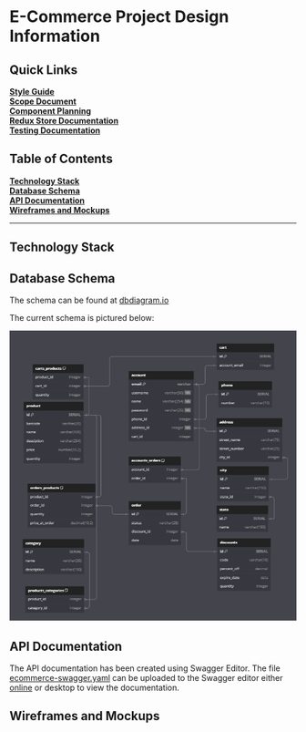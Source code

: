 # E-Commerce Project Design Information

## Quick Links

[**Style Guide**](design_docs/style_guide.md)  
[**Scope Document**](design_docs/scope_document.md)  
[**Component Planning**](design_docs/component_planning.md)  
[**Redux Store Documentation**](design_docs/redux_store_documentation.md)  
[**Testing Documentation**](design_docs/testing_documentation.md)

## Table of Contents

[**Technology Stack**](#technology-stack)<br>
[**Database Schema**](#database-schema)<br>
[**API Documentation**](#api-documentation)<br>
[**Wireframes and Mockups**](#wireframes-and-mockups)<br>

---

## Technology Stack

## Database Schema

The schema can be found at [dbdiagram.io](https://dbdiagram.io/d/E-Commerce-Codecademy-66b97b108b4bb5230ed3f102)

The current schema is pictured below:

![database schema](DB_Schema.png)

## API Documentation

The API documentation has been created using Swagger Editor. The file [ecommerce-swagger.yaml](ecommerce-swagger.yaml) can be uploaded to the Swagger editor either [online](https://editor.swagger.io/) or desktop to view the documentation.

## Wireframes and Mockups
